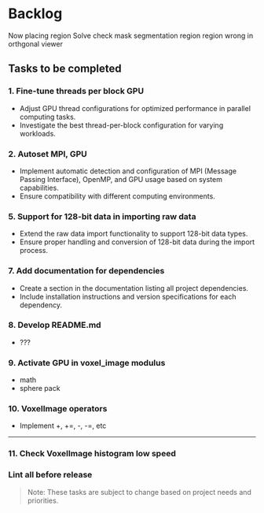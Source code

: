 # Backlog

Now placing region
Solve check mask segmentation region
region wrong in orthgonal viewer

## Tasks to be completed

### 1. Fine-tune threads per block GPU
- Adjust GPU thread configurations for optimized performance in parallel computing tasks.
- Investigate the best thread-per-block configuration for varying workloads.

### 2. Autoset MPI, GPU
- Implement automatic detection and configuration of MPI (Message Passing Interface), OpenMP, and GPU usage based on system capabilities.
- Ensure compatibility with different computing environments.

### 5. Support for 128-bit data in importing raw data
- Extend the raw data import functionality to support 128-bit data types.
- Ensure proper handling and conversion of 128-bit data during the import process.

### 7. Add documentation for dependencies
- Create a section in the documentation listing all project dependencies.
- Include installation instructions and version specifications for each dependency.

### 8. Develop README.md
- ???

### 9. Activate GPU in voxel_image modulus
- math
- sphere pack

### 10. VoxelImage operators
- Implement +, +=, -, -=, etc
---

### 11. Check VoxelImage histogram low speed

### Lint all before release

> Note: These tasks are subject to change based on project needs and priorities.
